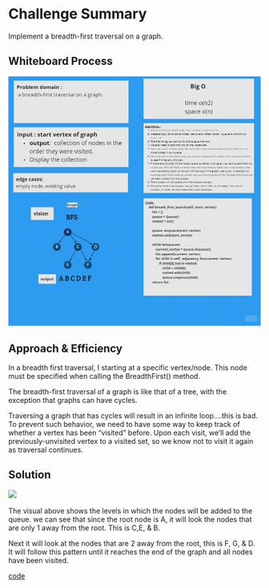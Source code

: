 # Challenge Summary
<!-- Description of the challenge -->
 Implement a breadth-first traversal on a graph.


## Whiteboard Process
<!-- Embedded whiteboard image -->
<img src="CC36.jpg">


## Approach & Efficiency
In a breadth first traversal, I starting at a specific vertex/node. This node must be specified when calling the BreadthFirst() method.

 The breadth-first traversal of a graph is like that of a tree, with the exception that graphs can have cycles. 
 
 Traversing a graph that has cycles will result in an infinite loop….this is bad. To prevent such behavior, we need to have some way to keep track of whether a vertex has been “visited” before. Upon each visit, we’ll add the previously-unvisited vertex to a visited set, so we know not to visit it again as traversal continues.
<!-- What approach did you take? Why? What is the Big O space/time for this approach? -->

## Solution
<!-- Show how to run your code, and examples of it in action -->
<img src= "https://codefellows.github.io/common_curriculum/data_structures_and_algorithms/Code_401/class-35/resources/assets/BreadthFirst.PNG">

The visual above shows the levels in which the nodes will be added to the queue. we can see that since the root node is A, it will look the nodes that are only 1 away from the root. This is C,E, & B.

Next it will look at the nodes that are 2 away from the root, this is F, G, & D. It will follow this pattern until it reaches the end of the graph and all nodes have been visited.

[code](graph_breadth_first.py)
